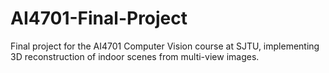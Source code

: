 # AI4701-Final-Project
Final project for the AI4701 Computer Vision course at SJTU, implementing 3D reconstruction of indoor scenes from multi-view images.
